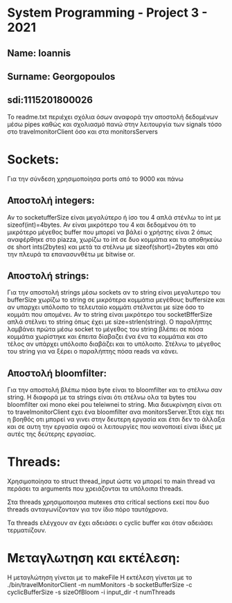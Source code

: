# System Programming - Project 3 - 2021

## Name: Ioannis
## Surname: Georgopoulos
## sdi:1115201800026

Το readme.txt περιέχει σχόλια όσων αναφορά την αποστολή δεδομένων μέσω pipes καθώς και σχολιασμό πανώ στην λειτουργία των signals τόσο στο travelmonitorClient όσο και στα monitorsServers

Sockets:
========
Για την σύνδεση χρησιμοποίησα ports από το 9000 και πάνω


Αποστολή integers:
------------------
Αν το socketufferSize είναι μεγαλύτερο ή ίσο του 4 απλά στένλω το int με sizeof(int)=4bytes. Αν είναι 
μικρότερο του 4 και δεδομένου ότι το μικρότερο μέγεθος buffer που μπορεί να βάλεi ο χρήστης είναι 2 όπως
αναφέρθηκε στο piazza, χωρίζω το int σε δυο κομμάτια και τα αποθηκεύω σε short ints(2bytes) και μετά τα 
στέλνω με sizeof(short)=2bytes και από την πλευρά τα επανασυνθέτω με bitwise or.

Αποστολή strings:
------------------
Για την αποστολή strings μέσω sockets αν το string είναι μεγαλυτερο του bufferSize χωρίζω το string σε 
μικρότερα κομμάτια μεγέθους buffersize και αν υπαρχει υπόλοιπο το τελευταίο κομμάτι στέλνεται με size όσο
το κομμάτι που απομένει. Αν το string είναι μικρότερο του socketBfferSize απλά στέλνει το string όπως έχει
με size=strlen(string). Ο παραλήπτης λαμβάνει πρώτα μέσω socket το μέγεθος του string βλέπει σε πόσα κομμάτια
χωρίστηκε και έπειτα δίαβαζει ένα ένα τα κομμάτια και στο τέλος αν υπάρχει υπόλοιπο διαβάζει και το υπόλοιπο.
Στέλνω το μέγεθος του string για να ξέρει ο παραλήπτης πόσα reads να κάνει.

Αποστολή bloomfilter:
---------------------
Για την αποστολή βλέπω πόσα byte είναι το bloomfilter και το στέλνω σαν string. Η διαφορά με τα strings
είναι ότι στέλνω ολα τα bytes του bloomfilter oxi mono ekei pou teleiwnei to string. Μια διευκρίνηση είναι
οτι το travelmonitorClient εχει ένα bloomfilter ανα monitorsServer.Έτσι είχε πει η βοηθός οτι μπορεί να
γινει στην δευτερη εργασία και έτσι δεν το άλλαξα και σε αυτη την εργασία αφού οι λειτουργίες που ικανοποιεί
είναι ίδιες με αυτές της δεύτερης εργασίας.

Threads:
========
Xρησιμοποίησα το struct thread_input ώστε να μπορεί το main thread να περάσει τα arguments που χρειάζονται
τα υπόλοιπα threads.

Στα threads χρησιμοποιησα mutexes στα critical sections εκεί που δυο threads ανταγωνίζονταν για τον ίδιο πόρο
ταυτόχρονα.

Τα threads ελέγχουν αν έχει αδειάσει ο cyclic buffer και όταν αδειάσει τερματιίζουν.


Μεταγλωτηση και εκτέλεση:
=========================
Η μεταγλώτηση γίνεται με το makeFile
Η εκτέλεση γίνεται με το ./bin/travelMonitorClient -m numMonitors -b socketBufferSize -c cyclicBufferSize -s sizeOfBloom -i input_dir -t numThreads
